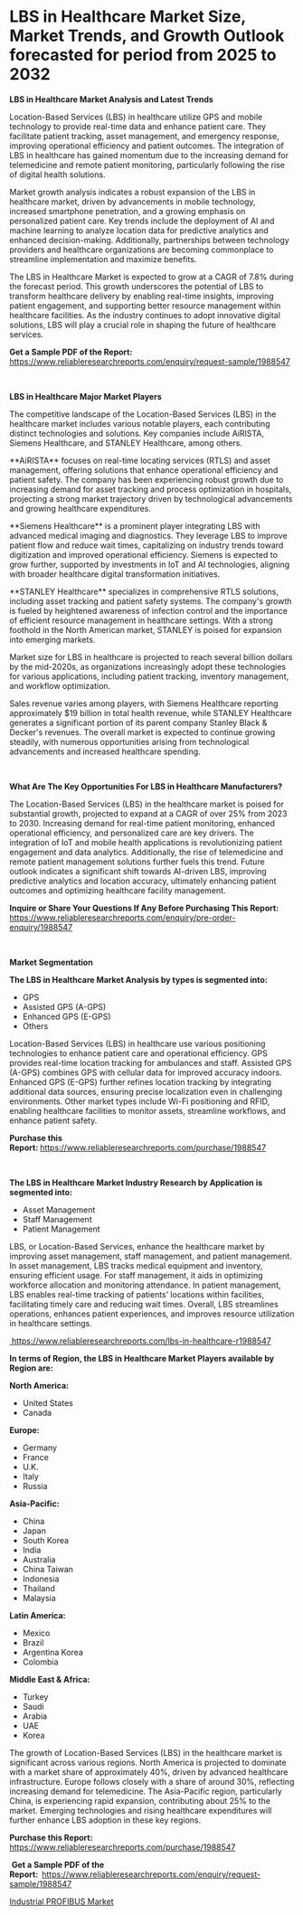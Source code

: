<p><h1>LBS in Healthcare Market Size, Market Trends, and Growth Outlook forecasted for period from 2025 to 2032</h1></p><p><strong>LBS in Healthcare Market Analysis and Latest Trends</strong></p>
<p><p>Location-Based Services (LBS) in healthcare utilize GPS and mobile technology to provide real-time data and enhance patient care. They facilitate patient tracking, asset management, and emergency response, improving operational efficiency and patient outcomes. The integration of LBS in healthcare has gained momentum due to the increasing demand for telemedicine and remote patient monitoring, particularly following the rise of digital health solutions.</p><p>Market growth analysis indicates a robust expansion of the LBS in healthcare market, driven by advancements in mobile technology, increased smartphone penetration, and a growing emphasis on personalized patient care. Key trends include the deployment of AI and machine learning to analyze location data for predictive analytics and enhanced decision-making. Additionally, partnerships between technology providers and healthcare organizations are becoming commonplace to streamline implementation and maximize benefits.</p><p>The LBS in Healthcare Market is expected to grow at a CAGR of 7.8% during the forecast period. This growth underscores the potential of LBS to transform healthcare delivery by enabling real-time insights, improving patient engagement, and supporting better resource management within healthcare facilities. As the industry continues to adopt innovative digital solutions, LBS will play a crucial role in shaping the future of healthcare services.</p></p>
<p><strong>Get a Sample PDF of the Report:&nbsp;</strong> <a href="https://www.reliableresearchreports.com/enquiry/request-sample/1988547?utm_campaign=3430&utm_medium=2&utm_source=Github&utm_content=ia&utm_term=28032025&utm_id=lbs-in-healthcare">https://www.reliableresearchreports.com/enquiry/request-sample/1988547</a></p>
<p>&nbsp;</p>
<p><strong>LBS in Healthcare Major Market Players</strong></p>
<p><p>The competitive landscape of the Location-Based Services (LBS) in the healthcare market includes various notable players, each contributing distinct technologies and solutions. Key companies include AiRISTA, Siemens Healthcare, and STANLEY Healthcare, among others.</p><p>**AiRISTA** focuses on real-time locating services (RTLS) and asset management, offering solutions that enhance operational efficiency and patient safety. The company has been experiencing robust growth due to increasing demand for asset tracking and process optimization in hospitals, projecting a strong market trajectory driven by technological advancements and growing healthcare expenditures.</p><p>**Siemens Healthcare** is a prominent player integrating LBS with advanced medical imaging and diagnostics. They leverage LBS to improve patient flow and reduce wait times, capitalizing on industry trends toward digitization and improved operational efficiency. Siemens is expected to grow further, supported by investments in IoT and AI technologies, aligning with broader healthcare digital transformation initiatives.</p><p>**STANLEY Healthcare** specializes in comprehensive RTLS solutions, including asset tracking and patient safety systems. The company's growth is fueled by heightened awareness of infection control and the importance of efficient resource management in healthcare settings. With a strong foothold in the North American market, STANLEY is poised for expansion into emerging markets.</p><p>Market size for LBS in healthcare is projected to reach several billion dollars by the mid-2020s, as organizations increasingly adopt these technologies for various applications, including patient tracking, inventory management, and workflow optimization.</p><p>Sales revenue varies among players, with Siemens Healthcare reporting approximately $19 billion in total health revenue, while STANLEY Healthcare generates a significant portion of its parent company Stanley Black & Decker's revenues. The overall market is expected to continue growing steadily, with numerous opportunities arising from technological advancements and increased healthcare spending.</p></p>
<p>&nbsp;</p>
<p><strong>What Are The Key Opportunities For LBS in Healthcare Manufacturers?</strong></p>
<p><p>The Location-Based Services (LBS) in the healthcare market is poised for substantial growth, projected to expand at a CAGR of over 25% from 2023 to 2030. Increasing demand for real-time patient monitoring, enhanced operational efficiency, and personalized care are key drivers. The integration of IoT and mobile health applications is revolutionizing patient engagement and data analytics. Additionally, the rise of telemedicine and remote patient management solutions further fuels this trend. Future outlook indicates a significant shift towards AI-driven LBS, improving predictive analytics and location accuracy, ultimately enhancing patient outcomes and optimizing healthcare facility management.</p></p>
<p><strong>Inquire or Share Your Questions If Any Before Purchasing This Report:</strong> <a href="https://www.reliableresearchreports.com/enquiry/pre-order-enquiry/1988547?utm_campaign=3430&utm_medium=2&utm_source=Github&utm_content=ia&utm_term=28032025&utm_id=lbs-in-healthcare">https://www.reliableresearchreports.com/enquiry/pre-order-enquiry/1988547</a></p>
<p>&nbsp;</p>
<p><strong>Market Segmentation</strong></p>
<p><strong>The LBS in Healthcare Market Analysis by types is segmented into:</strong></p>
<p><ul><li>GPS</li><li>Assisted GPS (A-GPS)</li><li>Enhanced GPS (E-GPS)</li><li>Others</li></ul></p>
<p><p>Location-Based Services (LBS) in healthcare use various positioning technologies to enhance patient care and operational efficiency. GPS provides real-time location tracking for ambulances and staff. Assisted GPS (A-GPS) combines GPS with cellular data for improved accuracy indoors. Enhanced GPS (E-GPS) further refines location tracking by integrating additional data sources, ensuring precise localization even in challenging environments. Other market types include Wi-Fi positioning and RFID, enabling healthcare facilities to monitor assets, streamline workflows, and enhance patient safety.</p></p>
<p><strong>Purchase this Report:&nbsp;</strong><a href="https://www.reliableresearchreports.com/purchase/1988547?utm_campaign=3430&utm_medium=2&utm_source=Github&utm_content=ia&utm_term=28032025&utm_id=lbs-in-healthcare">https://www.reliableresearchreports.com/purchase/1988547</a></p>
<p>&nbsp;</p>
<p><strong>The LBS in Healthcare Market Industry Research by Application is segmented into:</strong></p>
<p><ul><li>Asset Management</li><li>Staff Management</li><li>Patient Management</li></ul></p>
<p><p>LBS, or Location-Based Services, enhance the healthcare market by improving asset management, staff management, and patient management. In asset management, LBS tracks medical equipment and inventory, ensuring efficient usage. For staff management, it aids in optimizing workforce allocation and monitoring attendance. In patient management, LBS enables real-time tracking of patients’ locations within facilities, facilitating timely care and reducing wait times. Overall, LBS streamlines operations, enhances patient experiences, and improves resource utilization in healthcare settings.</p></p>
<p><a href="https://www.reliableresearchreports.com/lbs-in-healthcare-r1988547?utm_campaign=3430&utm_medium=2&utm_source=Github&utm_content=ia&utm_term=28032025&utm_id=lbs-in-healthcare">&nbsp;https://www.reliableresearchreports.com/lbs-in-healthcare-r1988547</a></p>
<p><strong>In terms of Region, the LBS in Healthcare Market Players available by Region are:</strong></p>
<p>
    <p> <strong> North America: </strong>
        <ul>
            <li>United States</li>
            <li>Canada</li>
        </ul>
        </p> 
    <p> <strong> Europe: </strong>
        <ul>
            <li>Germany</li>
            <li>France</li>
            <li>U.K.</li>
            <li>Italy</li>
            <li>Russia</li>
        </ul>
        </p> 
    <p> <strong> Asia-Pacific: </strong>
        <ul>
            <li>China</li>
            <li>Japan</li>
            <li>South Korea</li>
            <li>India</li>
            <li>Australia</li>
            <li>China Taiwan</li>
            <li>Indonesia</li>
            <li>Thailand</li>
            <li>Malaysia</li>
        </ul>
        </p> 
    <p> <strong> Latin America: </strong>
        <ul>
            <li>Mexico</li>
            <li>Brazil</li>
            <li>Argentina Korea</li>
            <li>Colombia</li>
        </ul>
        </p> 
    <p> <strong> Middle East & Africa: </strong>
        <ul>
            <li>Turkey</li>
            <li>Saudi</li>
            <li>Arabia</li>
            <li>UAE</li>
            <li>Korea</li>
        </ul>
    </p>
    </p>
<p><p>The growth of Location-Based Services (LBS) in the healthcare market is significant across various regions. North America is projected to dominate with a market share of approximately 40%, driven by advanced healthcare infrastructure. Europe follows closely with a share of around 30%, reflecting increasing demand for telemedicine. The Asia-Pacific region, particularly China, is experiencing rapid expansion, contributing about 25% to the market. Emerging technologies and rising healthcare expenditures will further enhance LBS adoption in these key regions.</p></p>
<p><strong>Purchase this Report: </strong><a href="https://www.reliableresearchreports.com/purchase/1988547?utm_campaign=3430&utm_medium=2&utm_source=Github&utm_content=ia&utm_term=28032025&utm_id=lbs-in-healthcare">https://www.reliableresearchreports.com/purchase/1988547</a></p>
<p>&nbsp;<strong>Get a Sample PDF of the Report:&nbsp;&nbsp;</strong><a href="https://www.reliableresearchreports.com/enquiry/request-sample/1988547?utm_campaign=3430&utm_medium=2&utm_source=Github&utm_content=ia&utm_term=28032025&utm_id=lbs-in-healthcare">https://www.reliableresearchreports.com/enquiry/request-sample/1988547</a></p>
<p><strong></strong></p>
<p><p><a href="https://github.com/HobertDavis43/Market-Research-Report-List-2/blob/main/industrial-profibus-market.md?utm_campaign=3430&utm_medium=2&utm_source=Github&utm_content=ia&utm_term=28032025&utm_id=lbs-in-healthcare">Industrial PROFIBUS Market</a></p></p>